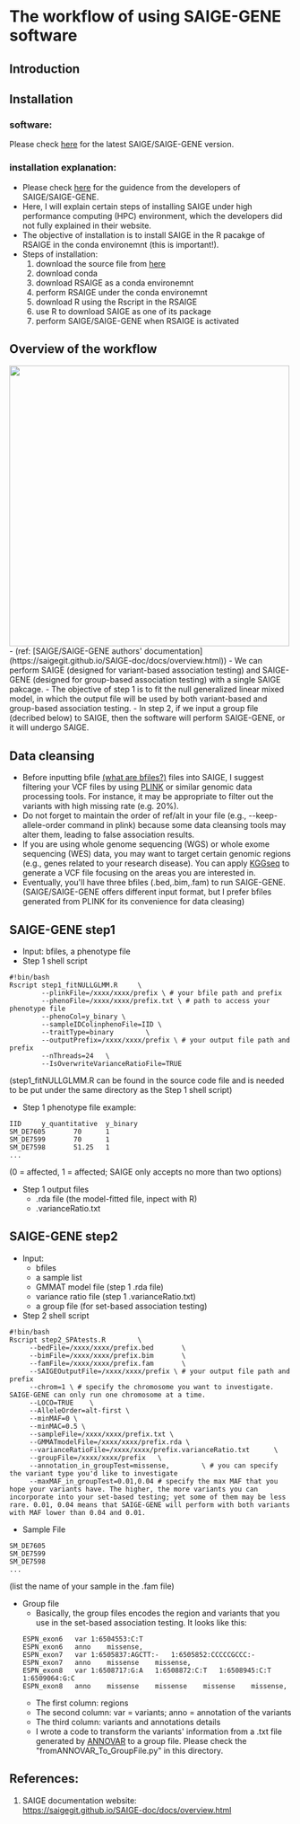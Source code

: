 # The workflow of using  SAIGE-GENE software

## Introduction

## Installation
### software:
Please check [here](https://saigegit.github.io/SAIGE-doc/docs/Installation.html) for the latest SAIGE/SAIGE-GENE version. 

### installation explanation:
- Please check [here](https://saigegit.github.io/SAIGE-doc/docs/Installation_sourcecode.html) for the guidence from the developers of SAIGE/SAIGE-GENE.
- Here, I will explain certain steps of installing SAIGE under high performance computing (HPC) environment, which the developers did not fully explained in their website.
- The objective of installation is to install SAIGE in the R pacakge of RSAIGE in the conda environemnt (this is important!).
- Steps of installation:
   1. download the source file from [here](https://saigegit.github.io/SAIGE-doc/docs/Installation_sourcecode.html)
   2. download conda
   3. download RSAIGE as a conda environemnt 
   4. perform RSAIGE under the conda environemnt
   5. download R using the Rscript in the RSAIGE
   6. use R to download SAIGE as one of its package
   7. perform SAIGE/SAIGE-GENE when RSAIGE is activated

## Overview of the workflow
<img src="https://user-images.githubusercontent.com/80674585/196645099-cd9d9530-3f88-40c4-9b7a-620c42e1f58f.png" width="500" height="500">
- (ref: [SAIGE/SAIGE-GENE authors' documentation](https://saigegit.github.io/SAIGE-doc/docs/overview.html))
- We can perform SAIGE (designed for variant-based association testing) and SAIGE-GENE (designed for group-based association testing) with a single SAIGE pakcage.
- The objective of step 1 is to fit the null generalized linear mixed model, in which the output file will be used by both variant-based and group-based association testing.
- In step 2, if we input a group file (decribed below) to SAIGE, then the software will perform SAIGE-GENE, or it will undergo SAIGE.


## Data cleansing
- Before inputting bfile [(what are bfiles?)](https://www.cog-genomics.org/plink/1.9/input) files into SAIGE, I suggest filtering your VCF files by using [PLINK](https://www.cog-genomics.org/plink/) or similar genomic data processing tools. For instance, it may be appropriate to filter out the variants with high missing rate (e.g. 20%).
- Do not forget to maintain the order of ref/alt in your file (e.g., --keep-allele-order command in plink) because some data cleansing tools may alter them, leading to false association results.
- If you are using whole genome sequencing (WGS) or whole exome sequencing (WES) data, you may want to target certain genomic regions (e.g., genes related to your research disease). You can apply [KGGseq](http://pmglab.top/kggseq/) to generate a VCF file focusing on the areas you are interested in. 
- Eventually, you'll have three bfiles (.bed,.bim,.fam) to run SAIGE-GENE. (SAIGE/SAIGE-GENE offers different input format, but I prefer bfiles generated from PLINK for its convenience for data cleasing)

## SAIGE-GENE step1
- Input: bfiles, a phenotype file
- Step 1 shell script
```
#!bin/bash
Rscript step1_fitNULLGLMM.R     \
        --plinkFile=/xxxx/xxxx/prefix \ # your bfile path and prefix
        --phenoFile=/xxxx/xxxx/prefix.txt \ # path to access your phenotype file
        --phenoCol=y_binary \
        --sampleIDColinphenoFile=IID \
        --traitType=binary        \
        --outputPrefix=/xxxx/xxxx/prefix \ # your output file path and prefix
        --nThreads=24   \
        --IsOverwriteVarianceRatioFile=TRUE

```
(step1_fitNULLGLMM.R can be found in the source code file and is needed to be put under the same directory as the Step 1 shell script)


- Step 1 phenotype file example:
```
IID     y_quantitative  y_binary
SM_DE7605       70      1
SM_DE7599       70      1
SM_DE7598       51.25   1
...
```
(0 = affected, 1 = affected; SAIGE only accepts no more than two options)


- Step 1 output files
   -  .rda file (the model-fitted file, inpect with R)
   -  .varianceRatio.txt

## SAIGE-GENE step2
- Input: 
   - bfiles
   - a sample list
   - GMMAT model file (step 1 .rda file)
   - variance ratio file (step 1 .varianceRatio.txt)
   - a group file (for set-based association testing)
- Step 2 shell script

```
#!bin/bash
Rscript step2_SPAtests.R        \
     --bedFile=/xxxx/xxxx/prefix.bed       \
     --bimFile=/xxxx/xxxx/prefix.bim       \
     --famFile=/xxxx/xxxx/prefix.fam       \
     --SAIGEOutputFile=/xxxx/xxxx/prefix \ # your output file path and prefix
     --chrom=1 \ # specify the chromosome you want to investigate. SAIGE-GENE can only run one chromosome at a time.
     --LOCO=TRUE    \
     --AlleleOrder=alt-first \
     --minMAF=0 \
     --minMAC=0.5 \
     --sampleFile=/xxxx/xxxx/prefix.txt \
     --GMMATmodelFile=/xxxx/xxxx/prefix.rda \
     --varianceRatioFile=/xxxx/xxxx/prefix.varianceRatio.txt      \
     --groupFile=/xxxx/xxxx/prefix   \
     --annotation_in_groupTest=missense,        \ # you can specify the variant type you'd like to investigate
     --maxMAF_in_groupTest=0.01,0.04 # specify the max MAF that you hope your variants have. The higher, the more variants you can incorporate into your set-based testing; yet some of them may be less rare. 0.01, 0.04 means that SAIGE-GENE will perform with both variants with MAF lower than 0.04 and 0.01. 
```
- Sample File
```
SM_DE7605
SM_DE7599
SM_DE7598
...
```
(list the name of your sample in the .fam file)

- Group file
   - Basically, the group files encodes the region and variants that you use in the set-based association testing. It looks like this:
   ```
   ESPN_exon6	var	1:6504553:C:T
   ESPN_exon6	anno	missense,
   ESPN_exon7	var	1:6505837:AGCTT:-	1:6505852:CCCCCGCCC:-
   ESPN_exon7	anno	missense	missense,
   ESPN_exon8	var	1:6508717:G:A	1:6508872:C:T	1:6508945:C:T	1:6509064:G:C
   ESPN_exon8	anno	missense	missense	missense	missense,
   ```
   - The first column: regions
   - The second column: var = variants; anno = annotation of the variants
   - The third column: variants and annotations details
   - I wrote a code to transform the variants' information from a .txt file generated by [ANNOVAR](https://annovar.openbioinformatics.org/en/latest/) to a group file. Please check the "fromANNOVAR_To_GroupFile.py" in this directory.

## References:  
1. SAIGE documentation website:  
   https://saigegit.github.io/SAIGE-doc/docs/overview.html
